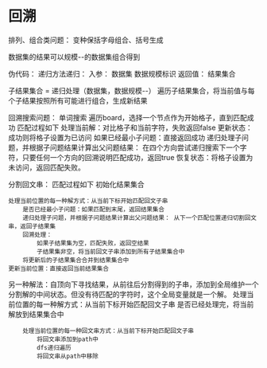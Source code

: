 # 回溯

排列、组合类问题：
变种保括字母组合、括号生成

数据集的结果可以规模--的数据集组合得到

伪代码：
递归方法递归：
入参：
    数据集 数据规模标识
返回值：
    结果集合

子结果集合 = 递归处理（数据集，数据规模--）
遍历子结果集合，将当前值与每个子结果按照所有可能进行组合，生成新结果

回溯搜索问题：
单词搜索
遍历board，选择一个节点作为开始格子，直到匹配成功
匹配过程如下
    处理当前解：对比格子和当前字符，失败返回false
    更新状态：成功则将格子设置为已访问
    如果已经最小子问题：直接返回成功
    递归处理子问题，并根据子问题结果计算出父问题结果： 在四个方向尝试递归搜索下一个字符，只要任何一个方向的回溯说明匹配成功，返回true
    恢复状态：将格子设置为未访问，返回匹配失败。

分割回文串：
匹配过程如下
    初始化结果集合

    处理当前位置的每一种解方式：从当前下标开始匹配回文子串
        是否已经最小子问题：如果匹配到末尾，返回结果集合
        递归处理子问题，并根据子问题结果计算出父问题结果： 从下一个匹配位置递归切割回文串，返回子结果集
        回溯处理：
            如果子结果集为空，匹配失败，返回空结果
            子结果集非空，将当前回文子串添加到所有子结果集合中
        将更新后的子结果集合合并到结果集合中
    更新当前位置：直接返回当前结果集合

另一种解法：自顶向下寻找结果，从前往后分割得到的子串，添加到全局维护一个分割解的中间状态。但没有待匹配的字符时，这个全局变量就是一个解。
    处理当前位置的每一种解方式：从当前下标开始匹配回文子串
        是否已经处理完，将当前解放到结果集合中

        处理当前位置的每一种回文串方式：从当前下标开始匹配回文子串
            将回文串添加到path中
            dfs递归遍历
            将回文串从path中移除
